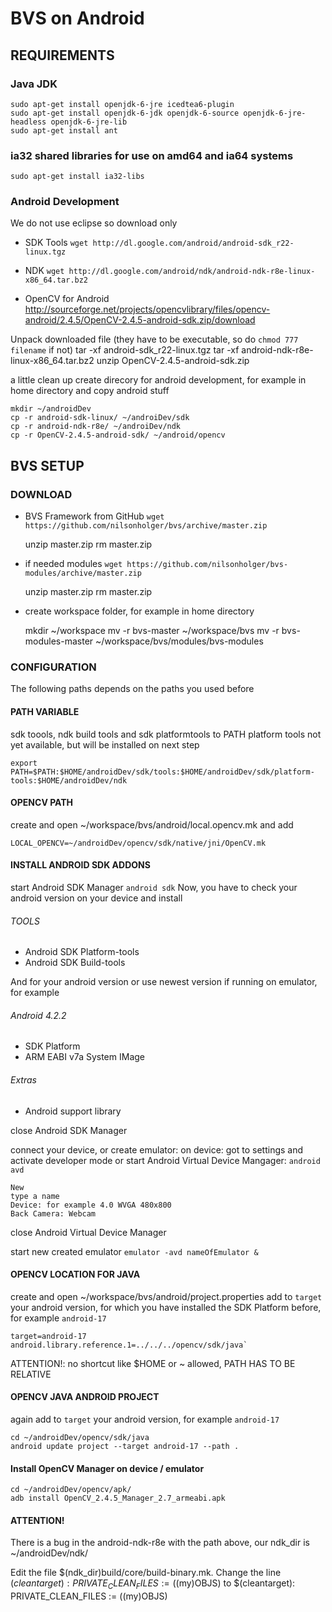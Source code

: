 # BVS on Android


## REQUIREMENTS

### Java JDK

	sudo apt-get install openjdk-6-jre icedtea6-plugin
	sudo apt-get install openjdk-6-jdk openjdk-6-source openjdk-6-jre-headless openjdk-6-jre-lib
	sudo apt-get install ant


### ia32 shared libraries for use on amd64 and ia64 systems
	sudo apt-get install ia32-libs

### Android Development 
We do not use eclipse so download only

* SDK Tools `wget http://dl.google.com/android/android-sdk_r22-linux.tgz`

* NDK `wget http://dl.google.com/android/ndk/android-ndk-r8e-linux-x86_64.tar.bz2`

* OpenCV for Android http://sourceforge.net/projects/opencvlibrary/files/opencv-android/2.4.5/OpenCV-2.4.5-android-sdk.zip/download

Unpack downloaded file (they have to be executable, so do `chmod 777 filename` if not)
	tar -xf android-sdk_r22-linux.tgz
	tar -xf android-ndk-r8e-linux-x86_64.tar.bz2
	unzip OpenCV-2.4.5-android-sdk.zip

a little clean up
create direcory for android development, for example in home directory and copy android stuff

	mkdir ~/androidDev
	cp -r android-sdk-linux/ ~/androiDev/sdk
	cp -r android-ndk-r8e/ ~/androiDev/ndk
	cp -r OpenCV-2.4.5-android-sdk/ ~/android/opencv


## BVS SETUP
### DOWNLOAD
* BVS Framework from GitHub `wget https://github.com/nilsonholger/bvs/archive/master.zip`

	unzip master.zip
	rm master.zip

* if needed modules `wget https://github.com/nilsonholger/bvs-modules/archive/master.zip`

	unzip master.zip
	rm master.zip


* create workspace folder, for example in home directory

	mkdir ~/workspace
	mv -r bvs-master ~/workspace/bvs
	mv -r bvs-modules-master ~/workspace/bvs/modules/bvs-modules


### CONFIGURATION
The following paths depends on the paths you used before

#### PATH VARIABLE 

sdk toools, ndk build tools and sdk platformtools to PATH 
platform tools not yet available, but will be installed on next step

	export PATH=$PATH:$HOME/androidDev/sdk/tools:$HOME/androidDev/sdk/platform-tools:$HOME/androidDev/ndk


#### OPENCV PATH 
create and open ~/workspace/bvs/android/local.opencv.mk and add

	LOCAL_OPENCV=~/androidDev/opencv/sdk/native/jni/OpenCV.mk


#### INSTALL ANDROID SDK ADDONS

start Android SDK Manager `android sdk`
Now, you have to check your android version on your device and install

###### TOOLS
* Android SDK Platform-tools
* Android SDK Build-tools

And for your android version or use newest version if running on emulator,
for example

###### Android 4.2.2
* SDK Platform
* ARM EABI v7a System IMage

###### Extras
* Android support library

close Android SDK Manager

connect your device, or create emulator:
on device: got to settings and activate developer mode
or
start Android Virtual Device Mangager: `android avd`
	
	New
	type a name
	Device: for example 4.0 WVGA 480x800
	Back Camera: Webcam 

close Android Virtual Device Manager

start new created emulator `emulator -avd nameOfEmulator &`

#### OPENCV LOCATION FOR JAVA

create and open ~/workspace/bvs/android/project.properties
add to `target` your android version, for which you have installed the SDK Platform before, for example `android-17`

	target=android-17
	android.library.reference.1=../../../opencv/sdk/java`
	
ATTENTION!: no shortcut like $HOME or ~  allowed, PATH HAS TO BE RELATIVE


#### OPENCV JAVA ANDROID PROJECT

again add to `target` your android version, for example `android-17`

	cd ~/androidDev/opencv/sdk/java
	android	update project --target android-17 --path .

#### Install OpenCV Manager on device / emulator

	cd ~/androidDev/opencv/apk/
	adb install OpenCV_2.4.5_Manager_2.7_armeabi.apk

#### ATTENTION!
There is a bug in the android-ndk-r8e 
with the path above, our ndk_dir is ~/androidDev/ndk/

Edit the file $(ndk_dir)build/core/build-binary.mk. Change the line
$(cleantarget): PRIVATE_CLEAN_FILES := ($(my)OBJS)
to
$(cleantarget): PRIVATE_CLEAN_FILES := $($(my)OBJS)
